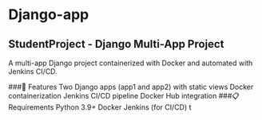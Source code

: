 # Django-app
## StudentProject - Django Multi-App Project
A multi-app Django project containerized with Docker and automated with Jenkins CI/CD.

###🚀 Features
Two Django apps (app1 and app2) with static views
Docker containerization
Jenkins CI/CD pipeline
Docker Hub integration
###📋 Requirements
Python 3.9+
Docker
Jenkins (for CI/CD)
t
